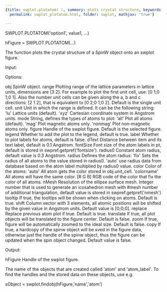 ```yaml
---
{title: swplot.plotatom( ), summary: plots crystal structure, keywords: sample, sidebar: sw_sidebar,
  permalink: swplot_plotatom.html, folder: swplot, mathjax: 'true'}

---
```

 
SWPLOT.PLOTATOM('option1', value1, ...)
 
hFigure = SWPLOT.PLOTATOM(...)
 
The function plots the crystal structure of a SpinW object onto an swplot
figure.
 
Input:
 
Options:
 
obj       SpinW object.
range     Plotting range of the lattice parameters in lattice units,
          dimensions are [3 2]. For example to plot the first unit cell,
          use: [0 1;0 1;0 1]. Also the number unit cells can be given
          along the a, b and c directions: [2 1 2], that is equivalent to
          [0 2;0 1;0 2]. Default is the single unit cell.
unit      Unit in which the range is defined. It can be the following
          string:
              'lu'        Lattice units (default).
              'xyz'       Cartesian coordinate system in Angstrom units.
mode      String, defines the types of atoms to plot:
              'all'       Plot all atoms (default).
              'mag'       Plot magnetic atoms only.
              'nonmag'    Plot non-magnetic atoms only.
figure    Handle of the swplot figure. Default is the selected figure.
legend    Whether to add the plot to the legend, default is true.
label     Whether to plot labels for atoms, default is false.
dText     Distance between item and its text label, default is 0.1
          Angstrom.
fontSize  Font size of the atom labels in pt, default is stored in
          swpref.getpref('fontsize').
radius0   Constant atom radius, default value is 0.3 Angstrom.
radius    Defines the atom radius:
              'fix'       Sets the radius of all atoms to the value
                          stored in radius0.
              'auto'      use radius data from database based on the atom
                          label multiplied by radius0 value.
color     Color of the atoms:
              'auto'      All atom gets the color stored in obj.unit_cell.
              'colorname' All atoms will have the same color.
              [R G B]     RGB code of the color that fix the color of all
                          atoms.
nMesh     Resolution of the ellipse surface mesh. Integer number that is
          used to generate an icosahedron mesh with #mesh number of
          additional triangulation, default value is stored in
          swpref.getpref('nmesh')
tooltip   If true, the tooltips will be shown when clicking on atoms.
          Default is true.
shift     Column vector with 3 elements, all atomic positions will be
          shifted by the given value in Angstrom units. Default value is
          [0;0;0].
replace   Replace previous atom plot if true. Default is true.
translate If true, all plot objects will be translated to the figure
          center. Default is false.
zoom      If true, figure will be automatically zoomed to the ideal size.
          Default is false.
copy      If true, a hardcopy of the spinw object will be sved in the
          figure data, otherwise just the handle of the spinw object, 
          thus the figure can be updated when the spin object changed.
          Default value is false. 
 
Output:
 
hFigure           Handle of the swplot figure.
 
The name of the objects that are created called 'atom' and 'atom_label'.
To find the handles and the stored data on these objects, use e.g.
 
  sObject = swplot.findobj(hFigure,'name','atom')
 

